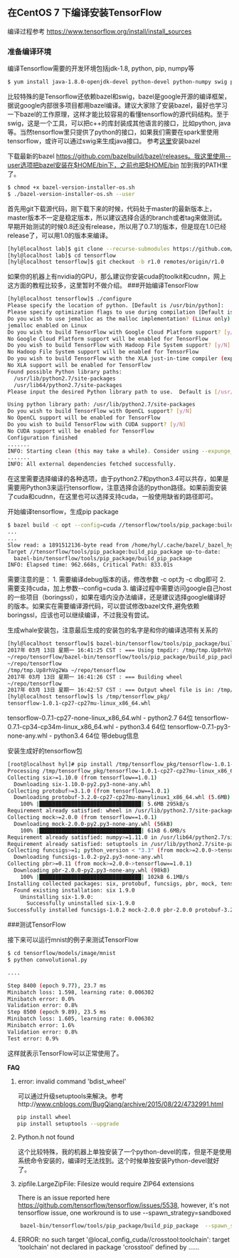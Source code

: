 
## 在CentOS 7 下编译安装TensorFlow

编译过程参考
https://www.tensorflow.org/install/install_sources

### 准备编译环境

编译Tensorflow需要的开发环境包括jdk-1.8, python, pip, numpy等
```sh
$ yum install java-1.8.0-openjdk-devel python-devel python-numpy swig python-dev python-pip
```

比较特殊的是Tensorflow还依赖bazel和swig，bazel是google开源的编译框架，据说google内部很多项目都用bazel编译。建议大家除了安装bazel，最好也学习一下bazel的工作原理，这样才能比较容易的看懂tensorflow的源代码结构。至于swig，这是一个工具，可以把c++的库封装成其他语言的接口，比如python, java等。当然tensorflow里只提供了python的接口，如果我们需要在spark里使用tensorflow，或许可以通过swig来生成java接口。
参考<a href="https://bazel.build/versions/master/docs/install.html">这里</a>安装bazel

下载最新的bazel https://github.com/bazelbuild/bazel/releases。我这里使用--user选项把bazel安装在$HOME/bin下，之前也把$HOME/bin
加到我的PATH里了。

```sh
$ chmod +x bazel-version-installer-os.sh
$ ./bazel-version-installer-os.sh --user
```

首先用git下载源代码，刚下载下来的时候，代码处于master的最新版本上，master版本不一定是稳定版本，所以建议选择合适的branch或者tag来做测试。早期开始测试的时候0.8还没有release，所以用了0.7.1的版本，但是现在1.0已经release了，可以用1.0的版本来编译。

```sh
[hyl@localhost lab]$ git clone --recurse-submodules https://github.com/tensorflow/tensorflow
[hyl@localhost lab]$ cd tensorflow
[hyl@localhost tensorflow]$ git checkout -b r1.0 remotes/origin/r1.0

```

如果你的机器上有nvidia的GPU，那么建议你安装cuda的toolkit和cudnn，网上这方面的教程比较多，这里暂时不做介绍。
###开始编译TensorFlow
```sh
[hyl@localhost tensorflow]$ ./configure
Please specify the location of python. [Default is /usr/bin/python]: 
Please specify optimization flags to use during compilation [Default is -march=native]: 
Do you wish to use jemalloc as the malloc implementation? (Linux only) [Y/n] 
jemalloc enabled on Linux
Do you wish to build TensorFlow with Google Cloud Platform support? [y/N] 
No Google Cloud Platform support will be enabled for TensorFlow
Do you wish to build TensorFlow with Hadoop File System support? [y/N] 
No Hadoop File System support will be enabled for TensorFlow
Do you wish to build TensorFlow with the XLA just-in-time compiler (experimental)? [y/N] 
No XLA support will be enabled for TensorFlow
Found possible Python library paths:
  /usr/lib/python2.7/site-packages
  /usr/lib64/python2.7/site-packages
Please input the desired Python library path to use.  Default is [/usr/lib/python2.7/site-packages]

Using python library path: /usr/lib/python2.7/site-packages
Do you wish to build TensorFlow with OpenCL support? [y/N] 
No OpenCL support will be enabled for TensorFlow
Do you wish to build TensorFlow with CUDA support? [y/N] 
No CUDA support will be enabled for TensorFlow
Configuration finished
.......
INFO: Starting clean (this may take a while). Consider using --expunge_async if the clean takes more than several minutes.
.......
INFO: All external dependencies fetched successfully.


```

在这里需要选择编译的各种选项，由于python2.7和python3.4可以共存，如果是需要用Python3来运行tensorflow，注意选择合适的python路径。如果前面安装了cuda和cudnn，在这里也可以选择支持cuda，一般使用缺省的路径即可。

开始编译tensorflow，生成pip package
```sh
$ bazel build -c opt --config=cuda //tensorflow/tools/pip_package:build_pip_package
...
...
Slow read: a 1891512136-byte read from /home/hyl/.cache/bazel/_bazel_hyl/b1fa4ed53787443b67fe0f9ecd924b96/execroot/tensorflow/bazel-out/local-dbg/bin/tensorflow/python/_pywrap_tensorflow.so took 13084ms.
Target //tensorflow/tools/pip_package:build_pip_package up-to-date:
  bazel-bin/tensorflow/tools/pip_package/build_pip_package
INFO: Elapsed time: 962.668s, Critical Path: 833.01s
```

需要注意的是：
	1. 需要编译debug版本的话，修改参数 -c opt为 -c dbg即可
	2. 需要支持cuda，加上参数--config=cuda
	3. 编译过程中需要访问google自己host的一些项目（boringssl），如果在墙内没办法编译，还是建议选择google编译好的版本。如果实在需要编译源代码，可以尝试修改bazel文件,避免依赖boringssl，应该也可以继续编译，不过我没有尝试。

生成whale安装包，注意最后生成的安装包的名字是和你的编译选项有关系的
```sh
[hyl@localhost tensorflow]$ bazel-bin/tensorflow/tools/pip_package/build_pip_package /tmp/tensorflow_pkg
2017年 03月 13日 星期一 16:41:25 CST : === Using tmpdir: /tmp/tmp.Up8rhVg2Wa
~/repo/tensorflow/bazel-bin/tensorflow/tools/pip_package/build_pip_package.runfiles ~/repo/tensorflow
~/repo/tensorflow
/tmp/tmp.Up8rhVg2Wa ~/repo/tensorflow
2017年 03月 13日 星期一 16:41:26 CST : === Building wheel
~/repo/tensorflow
2017年 03月 13日 星期一 16:42:57 CST : === Output wheel file is in: /tmp/tensorflow_pkg
[hyl@localhost tensorflow]$ ls /tmp/tensorflow_pkg/
tensorflow-1.0.1-cp27-cp27mu-linux_x86_64.whl
```
tensorflow-0.7.1-cp27-none-linux_x86_64.whl    -  python2.7  64位
tensorflow-0.7.1-cp34-cp34m-linux_x86_64.whl   -  python3.4  64位
tensorflow-0.7.1-py3-none-any.whl							 -  python3.4  64位 带debug信息

安装生成好的tensorflow包
```sh
[root@localhost hyl]# pip install /tmp/tensorflow_pkg/tensorflow-1.0.1-cp27-cp27mu-linux_x86_64.whl 
Processing /tmp/tensorflow_pkg/tensorflow-1.0.1-cp27-cp27mu-linux_x86_64.whl
Collecting six>=1.10.0 (from tensorflow==1.0.1)
  Downloading six-1.10.0-py2.py3-none-any.whl
Collecting protobuf>=3.1.0 (from tensorflow==1.0.1)
  Downloading protobuf-3.2.0-cp27-cp27mu-manylinux1_x86_64.whl (5.6MB)
    100% |████████████████████████████████| 5.6MB 295kB/s 
Requirement already satisfied: wheel in /usr/lib/python2.7/site-packages (from tensorflow==1.0.1)
Collecting mock>=2.0.0 (from tensorflow==1.0.1)
  Downloading mock-2.0.0-py2.py3-none-any.whl (56kB)
    100% |████████████████████████████████| 61kB 6.6MB/s 
Requirement already satisfied: numpy>=1.11.0 in /usr/lib64/python2.7/site-packages (from tensorflow==1.0.1)
Requirement already satisfied: setuptools in /usr/lib/python2.7/site-packages (from protobuf>=3.1.0->tensorflow==1.0.1)
Collecting funcsigs>=1; python_version < "3.3" (from mock>=2.0.0->tensorflow==1.0.1)
  Downloading funcsigs-1.0.2-py2.py3-none-any.whl
Collecting pbr>=0.11 (from mock>=2.0.0->tensorflow==1.0.1)
  Downloading pbr-2.0.0-py2.py3-none-any.whl (98kB)
    100% |████████████████████████████████| 102kB 6.1MB/s 
Installing collected packages: six, protobuf, funcsigs, pbr, mock, tensorflow
  Found existing installation: six 1.9.0
    Uninstalling six-1.9.0:
      Successfully uninstalled six-1.9.0
Successfully installed funcsigs-1.0.2 mock-2.0.0 pbr-2.0.0 protobuf-3.2.0 six-1.10.0 tensorflow-1.0.1
```

###测试TensorFlow

接下来可以运行mnist的例子来测试TensorFlow
```sh
$ cd tensorflow/models/image/mnist
$ python convolutional.py

....

Step 8400 (epoch 9.77), 23.7 ms
Minibatch loss: 1.598, learning rate: 0.006302
Minibatch error: 0.0%
Validation error: 0.8%
Step 8500 (epoch 9.89), 23.5 ms
Minibatch loss: 1.605, learning rate: 0.006302
Minibatch error: 1.6%
Validation error: 0.8%
Test error: 0.9%
```

这样就表示TensorFlow可以正常使用了。


**FAQ**

1. error: invalid command 'bdist_wheel'
   
   可以通过升级setuptools来解决。参考http://www.cnblogs.com/BugQiang/archive/2015/08/22/4732991.html
   
```sh
   pip install wheel
   pip install setuptools --upgrade
```

2. Python.h not found

    这个比较特殊，我的机器上单独安装了一个python-devel的库，但是不是使用系统命令安装的，编译时无法找到。这个时候单独安装Python-devel就好了。

3. zipfile.LargeZipFile: Filesize would require ZIP64 extensions
    
    There is an issue reported here https://github.com/tensorflow/tensorflow/issues/5538, however, it's not tensorflow issue, one workround is to use --spawn_strategy=sandboxed
    
```sh
    bazel-bin/tensorflow/tools/pip_package/build_pip_package  --spawn_strategy=sandboxed /tmp/tf
```

4. ERROR: no such target '@local_config_cuda//crosstool:toolchain': target 'toolchain' not declared in package 'crosstool' defined by ......

   



